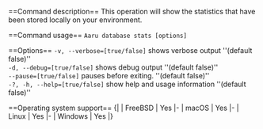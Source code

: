 ==Command description== This operation will show the statistics that have been stored locally on your environment.

==Command usage==
<code>Aaru database stats [options]</code>

==Options==
<code>-v, --verbose=[true/false]</code> shows verbose output ''(default false)''<br />
<code>-d, --debug=[true/false]</code> shows debug output ''(default false)''<br />
<code>--pause=[true/false]</code> pauses before exiting. ''(default false)''<br />
<code>-?, -h, --help=[true/false]</code> show help and usage information ''(default false)''<br />

==Operating system support== {| | FreeBSD | Yes |- | macOS | Yes |- | Linux | Yes |- | Windows | Yes |}